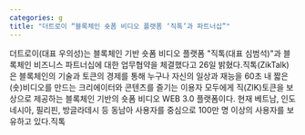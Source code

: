 ```yaml
---
categories: g
title: "더트로이 “블록체인 숏폼 비디오 플랫폼 ‘직톡’과 파트너십”"
---
```

더트로이(대표 우의성)는 블록체인 기반 숏폼 비디오 플랫폼 "직톡(대표 심범석)"과 블록체인 비즈니스 파트너십에 대한 업무협약을 체결했다고 26일 밝혔다.직톡(ZikTalk)은 블록체인의 기술과 토큰의 경제를 통해 누구나 자신의 일상과 재능을 60초 내 짧은(숏)비디오를 만드는 크리에이터와 콘텐츠를 즐기는 이용자 모두에게 직(ZIK)토큰을 보상으로 제공하는 블록체인 기반의 숏폼 비디오 WEB 3.0 플랫폼이다. 현재 베트남, 인도네시아, 필리핀, 방글라데시 등 동남아 사용자를 중심으로 100만 명 이상의 사용자를 보유하고 있다.직톡
